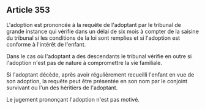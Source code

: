 Article 353
----
L'adoption est prononcée à la requête de l'adoptant par le tribunal de grande
instance qui vérifie dans un délai de six mois à compter de la saisine du
tribunal si les conditions de la loi sont remplies et si l'adoption est conforme
à l'intérêt de l'enfant.

Dans le cas où l'adoptant a des descendants le tribunal vérifie en outre si
l'adoption n'est pas de nature à compromettre la vie familiale.

Si l'adoptant décède, après avoir régulièrement recueilli l'enfant en vue de son
adoption, la requête peut être présentée en son nom par le conjoint survivant ou
l'un des héritiers de l'adoptant.

Le jugement prononçant l'adoption n'est pas motivé.
